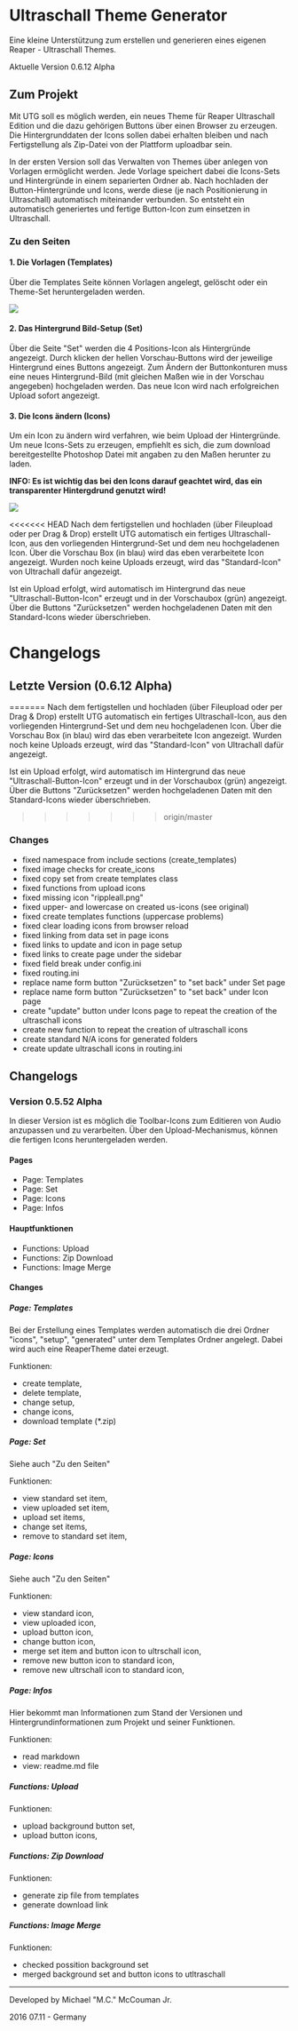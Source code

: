 # Ultraschall Theme Generator

Eine kleine Unterstützung zum erstellen und generieren eines eigenen Reaper - Ultraschall Themes.

Aktuelle Version 0.6.12 Alpha


## Zum Projekt

Mit UTG soll es möglich werden, ein neues Theme für Reaper Ultraschall Edition und die dazu gehörigen Buttons
über einen Browser zu erzeugen. Die Hintergrunddaten der Icons sollen dabei erhalten bleiben und nach Fertigstellung
als Zip-Datei von der Plattform uploadbar sein.

In der ersten Version soll das Verwalten von Themes über anlegen von Vorlagen ermöglicht werden.
Jede Vorlage speichert dabei die Icons-Sets und Hintergründe in einem separierten Ordner ab. Nach hochladen der
Button-Hintergründe und Icons, werde diese (je nach Positionierung in Ultraschall) automatisch miteinander verbunden.
So entsteht ein automatisch generiertes und fertige Button-Icon zum einsetzen in Ultraschall.

### Zu den Seiten

#### 1. Die Vorlagen (Templates)

Über die Templates Seite können Vorlagen angelegt, gelöscht oder ein Theme-Set heruntergeladen werden.

<img src="https://raw.githubusercontent.com/McCouman/Ultraschall-Theme-Generator/master/screenshot1.png">

#### 2. Das Hintergrund Bild-Setup (Set)

Über die Seite "Set" werden die 4 Positions-Icon als Hintergründe angezeigt.
Durch klicken der hellen Vorschau-Buttons wird der jeweilige Hintergrund eines Buttons angezeigt.
Zum Ändern der Buttonkonturen muss eine neues Hintergrund-Bild (mit gleichen Maßen wie in der Vorschau angegeben)
hochgeladen werden. Das neue Icon wird nach erfolgreichen Upload sofort angezeigt.

#### 3. Die Icons ändern (Icons)

Um ein Icon zu ändern wird verfahren, wie beim Upload der Hintergründe. Um neue Icons-Sets zu erzeugen,
empfiehlt es sich, die zum download bereitgestellte Photoshop Datei mit angaben zu den Maßen herunter zu laden.

**INFO: Es ist wichtig das bei den Icons darauf geachtet wird, das ein transparenter Hintergdrund genutzt wird!**

<img src="https://raw.githubusercontent.com/McCouman/Ultraschall-Theme-Generator/master/screenshot2.png">

<<<<<<< HEAD
Nach dem fertigstellen und hochladen (über Fileupload oder per Drag & Drop) erstellt UTG automatisch ein fertiges
Ultraschall-Icon, aus den vorliegenden Hintergrund-Set und dem neu hochgeladenen Icon. Über die Vorschau Box (in blau)
wird das eben verarbeitete Icon angezeigt. Wurden noch keine Uploads erzeugt, wird das "Standard-Icon" von
Ultrachall dafür angezeigt.

Ist ein Upload erfolgt, wird automatisch im Hintergrund das neue "Ultraschall-Button-Icon" erzeugt und in der Vorschaubox (grün) angezeigt. Über die Buttons "Zurücksetzen" werden hochgeladenen Daten mit den Standard-Icons wieder überschrieben.

# Changelogs

## Letzte Version (0.6.12 Alpha)
=======
Nach dem fertigstellen und hochladen (über Fileupload oder per Drag & Drop) erstellt UTG automatisch ein fertiges 
Ultraschall-Icon, aus den vorliegenden Hintergrund-Set und dem neu hochgeladenen Icon. Über die Vorschau Box (in blau) 
wird das eben verarbeitete Icon angezeigt. Wurden noch keine Uploads erzeugt, wird das "Standard-Icon" von 
Ultrachall dafür angezeigt. 

Ist ein Upload erfolgt, wird automatisch im Hintergrund das neue "Ultraschall-Button-Icon" erzeugt und in der Vorschaubox (grün) angezeigt. Über die Buttons "Zurücksetzen" werden hochgeladenen Daten mit den Standard-Icons wieder überschrieben.
>>>>>>> origin/master

### Changes

- fixed namespace from include sections (create_templates)
- fixed image checks for create_icons
- fixed copy set from create templates class
- fixed functions from upload icons
- fixed missing icon "rippleall.png"
- fixed upper- and lowercase on created us-icons (see original)
- fixed create templates functions (uppercase problems)
- fixed clear loading icons from browser reload
- fixed linking from data set in page icons
- fixed links to update and icon in page setup
- fixed links to create page under the sidebar
- fixed field break under config.ini
- fixed routing.ini
- replace name form button "Zurücksetzen" to "set back" under Set page
- replace name form button "Zurücksetzen" to "set back" under Icon page
- create "update" button under Icons page to repeat the creation of the ultraschall icons
- create new function to repeat the creation of ultraschall icons
- create standard N/A icons for generated folders
- create update ultraschall icons in routing.ini

## Changelogs

### Version 0.5.52 Alpha

In dieser Version ist es möglich die Toolbar-Icons zum Editieren von Audio anzupassen und zu verarbeiten.
Über den Upload-Mechanismus, können die fertigen Icons heruntergeladen werden.

#### Pages

- Page: Templates
- Page: Set
- Page: Icons
- Page: Infos

#### Hauptfunktionen

- Functions: Upload
- Functions: Zip Download
- Functions: Image Merge

#### Changes

##### **Page: Templates**

Bei der Erstellung eines Templates werden automatisch die drei Ordner "icons", "setup", "generated" unter dem
Templates Ordner angelegt. Dabei wird auch eine ReaperTheme datei erzeugt.

Funktionen:

- create template,
- delete template,
- change setup,
- change icons,
- download template (*.zip)

##### **Page: Set**

Siehe auch "Zu den Seiten"

Funktionen:

- view standard set item,
- view uploaded set item,
- upload set items,
- change set items,
- remove to standard set item,

##### **Page: Icons**

Siehe auch "Zu den Seiten"

Funktionen:

- view standard icon,
- view uploaded icon,
- upload button icon,
- change button icon,
- merge set item and button icon to ultrschall icon,
- remove new button icon to standard icon,
- remove new ultrschall icon to standard icon,

##### **Page: Infos**

Hier bekommt man Informationen zum Stand der Versionen und Hintergrundinformationen zum Projekt und seiner Funktionen.

Funktionen:

- read markdown
- view: readme.md file

##### **Functions: Upload**

Funktionen:

- upload background button set,
- upload button icons,

##### **Functions: Zip Download**

Funktionen:

- generate zip file from templates
- generate download link

##### **Functions: Image Merge**

Funktionen:

- checked possition background set
- merged background set and button icons to utltraschall

----

Developed by Michael "M.C." McCouman Jr.

2016 07.11 - Germany
